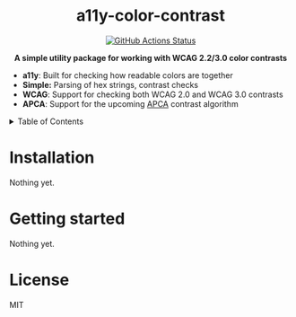 <h1 align="center">a11y-color-contrast</h1>
<p align="center">
    <a href="https://github.com/sondr3/a11y-color-contrast/actions"><img alt="GitHub Actions Status" src="https://github.com/sondr3/a11y-color-contrast/workflows/pipeline/badge.svg" /></a>
</p>

<p align="center">
    <b>A simple utility package for working with WCAG 2.2/3.0 color contrasts</b>
</p>

- **a11y**: Built for checking how readable colors are together
- **Simple:** Parsing of hex strings, contrast checks
- **WCAG**: Support for checking both WCAG 2.0 and WCAG 3.0 contrasts
- **APCA**: Support for the upcoming [APCA][apca] contrast algorithm

<details>
<summary>Table of Contents</summary>
<br />

## Table of Contents

- [Installation](#installation)
- [Getting started](#getting-started)
- [License](#license)

</details>

# Installation

Nothing yet.

# Getting started

Nothing yet.

# License

MIT

[apca]: https://git.apcacontrast.com/
